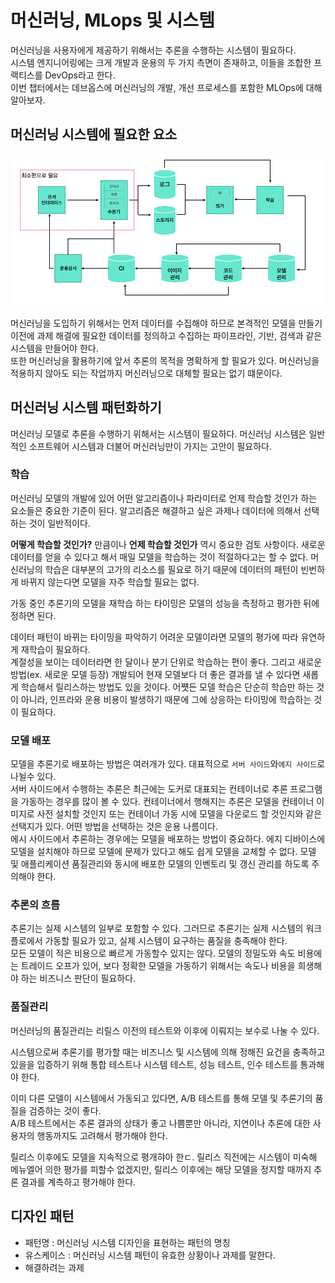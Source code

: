 # 머신러닝, MLops 및 시스템

머신러닝을 사용자에게 제공하기 위해서는 추론을 수행하는 시스템이 필요하다.  
시스템 엔지니어링에는 크게 개발과 운용의 두 가지 측면이 존재하고, 이들을 조합한 프랙티스를 DevOps라고 한다.  
이번 챕터에서는 데브옵스에 머신러닝의 개발, 개선 프로세스를 포함한 MLOps에 대해 알아보자.  


## 머신러닝 시스템에 필요한 요소 

![](images/1_img_1.png)


머신러닝을 도입하기 위해서는 먼저 데이터를 수집해야 하므로 본격적인 모델을 만들기 이전에 과제 해결에 필요한 데이터를 정의하고 수집하는 파이프라인, 기반, 검색과 같은 시스템을 만들어야 한다.  
또한 머신러닝을 활용하기에 앞서 추론의 목적을 명확하게 할 필요가 있다. 머신러닝을 적용하지 않아도 되는 작업까지 머신러닝으로 대체할 필요는 없기 떄문이다.    

## 머신러닝 시스템 패턴화하기  

머신러닝 모델로 추론을 수행하기 위해서는 시스템이 필요하다.  머신러닝 시스템은 일반적인 소프트웨어 시스템과 더불어 머신러닝만이 가지는 고안이 필요하다. 

### 학습

머신러닝 모델의 개발에 있어 어떤 알고리즘이나 파라미터로 언제 학습할 것인가 하는 요소들은 중요한 기준이 된다. 알고리즘은 해결하고 싶은 과제나 데이터에 의해서 선택하는 것이 일반적이다.    

**어떻게 학습할 것인가?** 만큼이나 **언제 학습할 것인가** 역시 중요한 검토 사항이다. 새로운 데이터를 얻을 수 있다고 해서 매일 모델을 학습하는 것이 적절하다고는 할 수 없다. 머신러닝의 학습은 대부분의 고가의 리소스를 필요로 하기 때문에 데이터의 패턴이 빈번하게 바뀌지 않는다면 모델을 자주 학습할 필요는 없다.  

가동 중인 추론기의 모델을 재학습 하는 타이밍은 모델의 성능을 측정하고 평가한 뒤에 정하면 된다.  

데이터 패턴이 바뀌는 타이밍을 파악하기 어려운 모델이라면  모델의 평가에 따라 유연하게 재학습이 필요하다.  
계절성을 보이는 데이터라면 한 달이나 분기 단위로 학습하는 편이 좋다. 그리고 새로운 방법(ex. 새로운 모델 등장) 개발되어 현재 모델보다 더 좋은 결과를 낼 수 있다면 새롭게 학습해서 릴리스하는 방법도 있을 것이다.  어쩃든 모델 학습은 단순히 학습만 하는 것이 아니라, 인프라와 운용 비용이 발생하기 때문에 그에 상응하는 타이밍에 학습하는 것이 필요하다.  

### 모델 배포  
모델을 추론기로 배포하는 방법은 여러개가 있다.  대표적으로 `서버 사이드`와`에지 사이드`로 나뉠수  있다.  
서버 사이드에서 수행하는 추론은 최근에는 도커로 대표되는 컨테이너로 추론 프로그램을 가동하는 경우를 많이 볼 수 있다.   컨테이너에서 행해지는 추론은 모델을 컨테이너 이미지로 사전 설치할 것인지 또는 컨테이너 가동 시에 모델을 다운로드 할 것인지와 같은 선택지가 있다. 어떤 방법을 선택하는 것은 운용 나름이다.  
에시 사이드에서 추론하는 경우에는 모델을 배포하는 방법이 중요하다. 에지 디바이스에 모델을 설치해야 하므로 모델에 문제가 있다고 해도 쉽게 모델을 교체할 수 없다.  모델 및 애플리케이션 품질관리와 동시에 배포한 모델의 인벤토리 및 갱신 관리를 하도록 주의해야 한다. 

### 추론의 흐름
추론기는 실제 시스템의 일부로 포함할 수 있다.  그러므로 추론기는 실제 시스템의 워크플로에서 가동할 필요가 있고, 실제 시스템이 요구하는 품질을 충족해야 한다.   
모든 모델이 적은 비용으로 빠르게 가동할수 있지는 않다. 모델의 정밀도와 속도 비용에는 트레이드 오프가 있어, 보다 정확한 모델을 가동하기 위해서는 속도나 비용을 희생해야 하는 비즈니스 판단이 필요하다.  

### 품질관리  

머신러닝의 품질관리는 리릴스 이전의 테스트와 이후에 이뤄지는 보수로 나눌 수 있다.  

시스템으로써 추론기를 평가할 때는 비즈니스 및 시스템에 의해 정해진 요건을 충족하고 있을을 입증하기 위해 통합 테스트나 시스템 테스트, 성능 테스트, 인수 테스트를 통과해야 한다. 

이미 다른 모델이 시스템에서 가동되고 있다면, A/B 테스트를 통해 모델 및 추론기의 품질을 검증하는 것이 좋다.  
A/B 테스트에서는 추론 결과의 상태가 좋고 나쁨뿐만 아니라, 지연이나 추론에 대한 사용자의 행동까지도 고려해서 평가해야 한다.   

릴리스 이후에도 모델을 지속적으로 평개햐아 한ㄷ. 릴리스 직전에는 시스템이 미숙해 메뉴엘어 의한 평가를 피할수 없겠지만, 릴리스 이후에는 해당 모델을 정지할 때까지 추론 결과를 계측하고 평가해야 한다.    

## 디자인 패턴

- 패턴명 : 머신러닝 시스템 디자인을 표현하는 패턴의 명칭
- 유스케이스 : 머신러닝 시스템 패턴이 유효한 상황이나 과제를 말한다. 
- 해결하려는 과제 